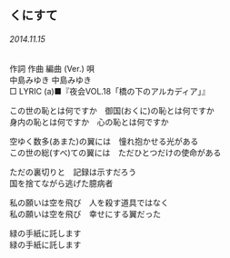 ## くにすて
###### 2014.11.15


作詞  作曲  編曲 (Ver.)   唄  
中島みゆき   中島みゆき          
□ LYRIC (a)■『夜会VOL.18「橋の下のアルカディア」』  

この世の恥とは何ですか　御国(おくに)の恥とは何ですか  
身内の恥とは何ですか　心の恥とは何ですか  
  
空ゆく数多(あまた)の翼には　憧れ抱かせる光がある  
この世の総(すべ)ての翼には　ただひとつだけの使命がある  
  
ただの裏切りと　記録は示すだろう  
国を捨てながら逃げた臆病者  
  
私の願いは空を飛び　人を殺す道具ではなく  
私の願いは空を飛び　幸せにする翼だった  
  
緑の手紙に託します  
緑の手紙に託します  